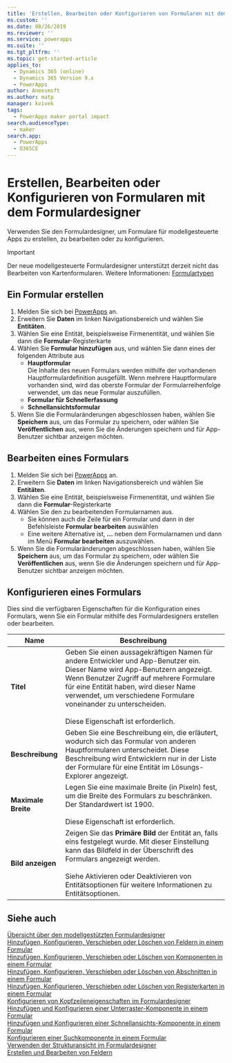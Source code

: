 ```yaml
---
title: 'Erstellen, Bearbeiten oder Konfigurieren von Formularen mit dem modellgesteuerten Formulardesigner | MicrosoftDocs'
ms.custom: ''
ms.date: 08/26/2019
ms.reviewer: ''
ms.service: powerapps
ms.suite: ''
ms.tgt_pltfrm: ''
ms.topic: get-started-article
applies_to:
  - Dynamics 365 (online)
  - Dynamics 365 Version 9.x
  - PowerApps
author: Aneesmsft
ms.author: matp
manager: kvivek
tags:
  - PowerApps maker portal impact
search.audienceType:
  - maker
search.app:
  - PowerApps
  - D365CE
---
```


# <a name="create-edit-or-configure-forms-using-the-form-designer"></a>Erstellen, Bearbeiten oder Konfigurieren von Formularen mit dem Formulardesigner 
Verwenden Sie den Formulardesigner, um Formulare für modellgesteuerte Apps zu erstellen, zu bearbeiten oder zu konfigurieren. 

> [!IMPORTANT]
> Der neue modellgesteuerte Formulardesigner unterstützt derzeit nicht das Bearbeiten von Kartenformularen. Weitere Informationen: [Formulartypen](types-forms.md)

## <a name="create-a-form"></a>Ein Formular erstellen 
1. Melden Sie sich bei [PowerApps](https://web.powerapps.com/?utm_source=padocs&utm_medium=linkinadoc&utm_campaign=referralsfromdoc) an. 
2. Erweitern Sie **Daten** im linken Navigationsbereich und wählen Sie **Entitäten**. 
3. Wählen Sie eine Entität, beispielsweise Firmenentität, und wählen Sie dann die **Formular**-Registerkarte 
4. Wählen Sie **Formular hinzufügen** aus, und wählen Sie dann eines der folgenden Attribute aus
    - **Hauptformular**  
    Die Inhalte des neuen Formulars werden mithilfe der vorhandenen Hauptformulardefinition ausgefüllt. Wenn mehrere Hauptformulare vorhanden sind, wird das oberste Formular der Formularreihenfolge verwendet, um das neue Formular auszufüllen. 
    - **Formular für Schnellerfassung**
    - **Schnellansichtsformular**
5. Wenn Sie die Formularänderungen abgeschlossen haben, wählen Sie **Speichern** aus, um das Formular zu speichern, oder wählen Sie **Veröffentlichen** aus, wenn Sie die Änderungen speichern und für App-Benutzer sichtbar anzeigen möchten.  

## <a name="edit-a-form"></a>Bearbeiten eines Formulars 
1. Melden Sie sich bei [PowerApps](https://web.powerapps.com/?utm_source=padocs&utm_medium=linkinadoc&utm_campaign=referralsfromdoc) an. 
2. Erweitern Sie **Daten** im linken Navigationsbereich und wählen Sie **Entitäten**. 
3. Wählen Sie eine Entität, beispielsweise Firmenentität, und wählen Sie dann die **Formular**-Registerkarte
4. Wählen Sie den zu bearbeitenden Formularnamen aus.  
    - Sie können auch die Zeile für ein Formular und dann in der Befehlsleiste **Formular bearbeiten** auswählen
    - Eine weitere Alternative ist, **...** neben dem Formularnamen und dann im Menü **Formular bearbeiten** auszuwählen. 
5. Wenn Sie die Formularänderungen abgeschlossen haben, wählen Sie **Speichern** aus, um das Formular zu speichern, oder wählen Sie **Veröffentlichen** aus, wenn Sie die Änderungen speichern und für App-Benutzer sichtbar anzeigen möchten. 

## <a name="configure-a-form"></a>Konfigurieren eines Formulars
Dies sind die verfügbaren Eigenschaften für die Konfiguration eines Formulars, wenn Sie ein Formular mithilfe des Formulardesigners erstellen oder bearbeiten.

|Name  |Beschreibung  |
|---------|---------|
|**Titel**  | Geben Sie einen aussagekräftigen Namen für andere Entwickler und App-Benutzer ein. Dieser Name wird App-Benutzern angezeigt. Wenn Benutzer Zugriff auf mehrere Formulare für eine Entität haben, wird dieser Name verwendet, um verschiedene Formulare voneinander zu unterscheiden. <br /><br />Diese Eigenschaft ist erforderlich. |
|**Beschreibung** |  Geben Sie eine Beschreibung ein, die erläutert, wodurch sich das Formular von anderen Hauptformularen unterscheidet. Diese Beschreibung wird Entwicklern nur in der Liste der Formulare für eine Entität im Lösungs-Explorer angezeigt. |
|**Maximale Breite** | Legen Sie eine maximale Breite (in Pixeln) fest, um die Breite des Formulars zu beschränken. Der Standardwert ist 1900. <br /><br />Diese Eigenschaft ist erforderlich. |
|**Bild anzeigen** | Zeigen Sie das **Primäre Bild** der Entität an, falls eins festgelegt wurde. Mit dieser Einstellung kann das Bildfeld in der Überschrift des Formulars angezeigt werden. <br /><br /> Siehe Aktivieren oder Deaktivieren von Entitätsoptionen für weitere Informationen zu Entitätsoptionen. |

## <a name="see-also"></a>Siehe auch
[Übersicht über den modellgestützten Formulardesigner](form-designer-overview.md)  
[Hinzufügen, Konfigurieren, Verschieben oder Löschen von Feldern in einem Formular](add-move-or-delete-fields-on-form.md)  
[Hinzufügen, Konfigurieren, Verschieben oder Löschen von Komponenten in einem Formular](add-move-configure-or-delete-components-on-form.md)  
[Hinzufügen, Konfigurieren, Verschieben oder Löschen von Abschnitten in einem Formular](add-move-or-delete-sections-on-form.md)  
[Hinzufügen, Konfigurieren, Verschieben oder Löschen von Registerkarten in einem Formular](add-move-or-delete-tabs-on-form.md)  
[Konfigurieren von Kopfzeileneigenschaften im Formulardesigner](form-designer-header-properties.md)  
[Hinzufügen und Konfigurieren einer Unterraster-Komponente in einem Formular](form-designer-add-configure-subgrid.md)  
[Hinzufügen und Konfigurieren einer Schnellansichts-Komponente in einem Formular](form-designer-add-configure-quickview.md)  
[Konfigurieren einer Suchkomponente in einem Formular](form-designer-add-configure-lookup.md)  
[Verwenden der Strukturansicht im Formulardesigner](using-tree-view-on-form.md)  
[Erstellen und Bearbeiten von Feldern](../common-data-service/create-edit-field-portal.md)  
